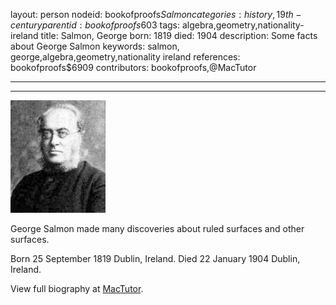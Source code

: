 layout: person
nodeid: bookofproofs$Salmon
categories: history,19th-century
parentid: bookofproofs$603
tags: algebra,geometry,nationality-ireland
title: Salmon, George
born: 1819
died: 1904
description: Some facts about George Salmon
keywords: salmon, george,algebra,geometry,nationality ireland
references: bookofproofs$6909
contributors: bookofproofs,@MacTutor

---


---

![Salmon.jpg](https://github.com/bookofproofs/bookofproofs.github.io/blob/main/_sources/_assets/images/portraits/Salmon.jpg?raw=true)

George Salmon made many discoveries about ruled surfaces and other surfaces.

Born 25 September 1819 Dublin, Ireland. Died 22 January 1904 Dublin, Ireland.


View full biography at [MacTutor](https://mathshistory.st-andrews.ac.uk/Biographies/Salmon/).